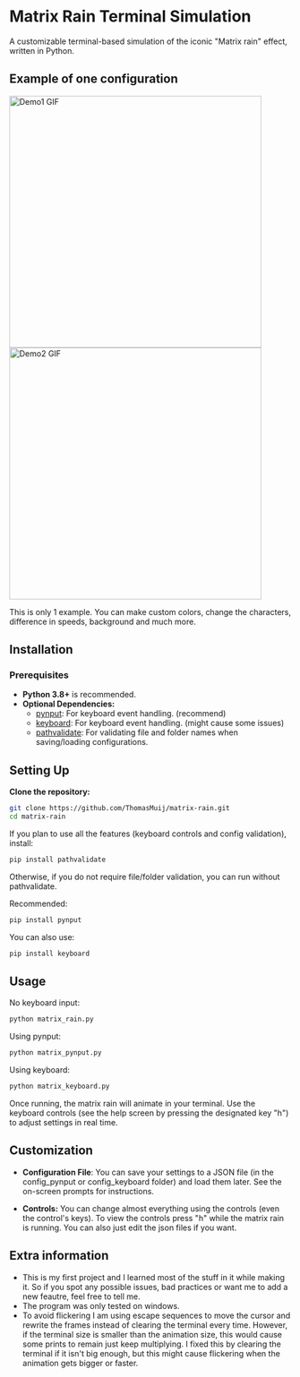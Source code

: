 # Matrix Rain Terminal Simulation

A customizable terminal-based simulation of the iconic "Matrix rain" effect, written in Python.

## Example of one configuration


<img src="images/demo1.gif" alt="Demo1 GIF" width="450">
<img src="images/demo2.gif" alt="Demo2 GIF" width="450">

This is only 1 example. You can make custom colors, change the characters, difference in speeds, background and much more.
## Installation

### Prerequisites

- **Python 3.8+** is recommended.
- **Optional Dependencies:**
  - [pynput](https://pypi.org/project/pynput/): For keyboard event handling. (recommend)
  - [keyboard](https://pypi.org/project/keyboard/): For keyboard event handling. (might cause some issues)
  - [pathvalidate](https://pypi.org/project/pathvalidate/): For validating file and folder names when saving/loading configurations.

## Setting Up

**Clone the repository:**

```bash
git clone https://github.com/ThomasMuij/matrix-rain.git
cd matrix-rain
```
If you plan to use all the features (keyboard controls and config validation), install:
```bash
pip install pathvalidate
```
Otherwise, if you do not require file/folder validation, you can run without pathvalidate.

Recommended:
```bash
pip install pynput
```
You can also use:
```bash
pip install keyboard
```
## Usage
No keyboard input:
```bash
python matrix_rain.py
```
Using pynput:
```bash
python matrix_pynput.py
```
Using keyboard:
```bash
python matrix_keyboard.py
```
Once running, the matrix rain will animate in your terminal. Use the keyboard controls (see the help screen by pressing the designated key "h") to adjust settings in real time.

## Customization

- **Configuration File**: You can save your settings to a JSON file (in the config_pynput or config_keyboard folder) and load them later. See the on-screen prompts for instructions.

- **Controls:** You can change almost everything using the controls (even the control's keys). To view the controls press "h" while the matrix rain is running. You can also just edit the json files if you want.

## Extra information
- This is my first project and I learned most of the stuff in it while making it. So if you spot any possible issues, bad practices or want me to add a new feautre, feel free to tell me.
- The program was only tested on windows.
- To avoid flickering I am using escape sequences to move the cursor and rewrite the frames instead of clearing the terminal every time. However, if the terminal size is smaller than the animation size, this would cause some prints to remain just keep multiplying. I fixed this by clearing the terminal if it isn't big enough, but this might cause flickering when the animation gets bigger or faster.